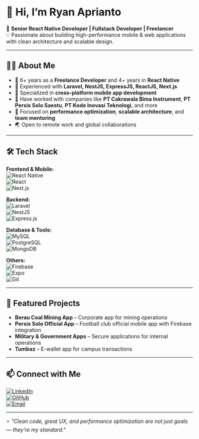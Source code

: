 # 👋 Hi, I’m Ryan Aprianto  

🚀 **Senior React Native Developer | Fullstack Developer | Freelancer**  
💡 Passionate about building high-performance mobile & web applications with clean architecture and scalable design.  

---

## 🧑‍💻 About Me  
- 💼 6+ years as a **Freelance Developer** and 4+ years in **React Native**  
- 🔧 Experienced with **Laravel, NestJS, ExpressJS, ReactJS, Next.js**  
- 📱 Specialized in **cross-platform mobile app development**  
- 🏢 Have worked with companies like **PT Cakrawala Bima Instrument**, **PT Persis Solo Saestu**, **PT Kode Inovasi Teknologi**, and more  
- 🎯 Focused on **performance optimization**, **scalable architecture**, and **team mentoring**  
- 🌏 Open to remote work and global collaborations  

---

## 🛠️ Tech Stack  
**Frontend & Mobile:**  
![React Native](https://img.shields.io/badge/React_Native-20232A?style=for-the-badge&logo=react&logoColor=61DAFB)  
![React](https://img.shields.io/badge/React-20232A?style=for-the-badge&logo=react&logoColor=61DAFB)  
![Next.js](https://img.shields.io/badge/Next.js-000000?style=for-the-badge&logo=next.js&logoColor=white)  

**Backend:**  
![Laravel](https://img.shields.io/badge/Laravel-FF2D20?style=for-the-badge&logo=laravel&logoColor=white)  
![NestJS](https://img.shields.io/badge/NestJS-E0234E?style=for-the-badge&logo=nestjs&logoColor=white)  
![Express.js](https://img.shields.io/badge/Express.js-000000?style=for-the-badge&logo=express&logoColor=white)  

**Database & Tools:**  
![MySQL](https://img.shields.io/badge/MySQL-4479A1?style=for-the-badge&logo=mysql&logoColor=white)  
![PostgreSQL](https://img.shields.io/badge/PostgreSQL-316192?style=for-the-badge&logo=postgresql&logoColor=white)  
![MongoDB](https://img.shields.io/badge/MongoDB-4EA94B?style=for-the-badge&logo=mongodb&logoColor=white)  

**Others:**  
![Firebase](https://img.shields.io/badge/Firebase-ffca28?style=for-the-badge&logo=firebase&logoColor=black)  
![Expo](https://img.shields.io/badge/Expo-000020?style=for-the-badge&logo=expo&logoColor=white)  
![Git](https://img.shields.io/badge/Git-F05032?style=for-the-badge&logo=git&logoColor=white)  

---

## 📌 Featured Projects  
- **Berau Coal Mining App** – Corporate app for mining operations  
- **Persis Solo Official App** – Football club official mobile app with Firebase integration  
- **Military & Government Apps** – Secure applications for internal operations  
- **Tumbaz** – E-wallet app for campus transactions  

---

## 📫 Connect with Me  
[![LinkedIn](https://img.shields.io/badge/LinkedIn-0A66C2?style=for-the-badge&logo=linkedin&logoColor=white)](https://linkedin.com/in/ryanap7)  
[![GitHub](https://img.shields.io/badge/GitHub-181717?style=for-the-badge&logo=github&logoColor=white)](https://github.com/ryanap7)  
[![Email](https://img.shields.io/badge/Email-D14836?style=for-the-badge&logo=gmail&logoColor=white)](mailto:ryanaprianto7@gmail.com)  

---

⭐️ _"Clean code, great UX, and performance optimization are not just goals — they’re my standard."_  
